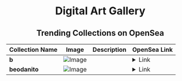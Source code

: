 <div align="center">

# Digital Art Gallery

## Trending Collections on OpenSea

| Collection Name                       | Image                                                                                     | Description                       | OpenSea Link                                                                                          |
|---------------------------------------|-------------------------------------------------------------------------------------------|-----------------------------------|--------------------------------------------------------------------------------------------------------|
| **b** | ![Image](https://i.seadn.io/s/raw/files/0c32d68447dfdec4b4b83c9791cf39da.jpg?w=500&auto=format?w=200&auto=format) |  | <details><summary>Link</summary>[b](https://opensea.io/collection/b-1076)</details> |
| **beodanito** | ![Image](https://i.seadn.io/s/raw/files/fd4fbda97121f7bac9f41e600a44f472.png?w=500&auto=format?w=200&auto=format) |  | <details><summary>Link</summary>[beodanito](https://opensea.io/collection/beodanito-24)</details> |

</div>